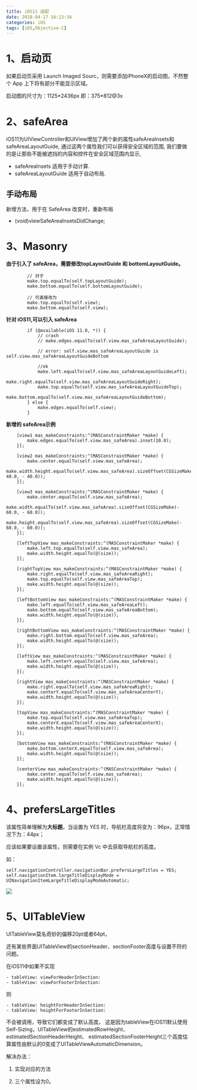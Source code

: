 ```yaml
---
title: iOS11 适配
date: 2018-04-17 16:13:34
categories: iOS
tags: [iOS,Objective-C]
---
```


# 1、启动页

如果启动页采用 Launch Imaged Sourc，则需要添加iPhoneX的启动图，不然整个 App 上下将有部分不能显示区域。

启动图的尺寸为：1125\*2436px 即：375\*812@3x

# 2、safeArea

iOS11为UIViewController和UIView增加了两个新的属性safeAreaInsets和safeAreaLayoutGuide, 通过这两个属性我们可以获得安全区域的范围, 
我们要做的是让那些不能被遮挡的内容和控件在安全区域范围内显示,

- safeAreaInsets 适用于手动计算.
- safeAreaLayoutGuide 适用于自动布局.

## 手动布局
新增方法，用于在 SafeArea 改变时，重新布局
- (void)viewSafeAreaInsetsDidChange;

# 3、Masonry

**由于引入了 safeArea，需要修改topLayoutGuide 和 bottomLayoutGuide。**

```
        // 对于
        make.top.equalTo(self.topLayoutGuide);
        make.bottom.equalTo(self.bottomLayoutGuide);
        
        // 可直接改为
        make.top.equalTo(self.view);
        make.bottom.equalTo(self.view);
```

**针对 iOS11,可以引入 safeArea**

```
        if (@available(iOS 11.0, *)) {
            // crash 
            // make.edges.equalTo(self.view.mas_safeAreaLayoutGuide);
            
            // error: self.view.mas_safeAreaLayoutGuide is self.view.mas_safeAreaLayoutGuideBottom

            //ok
            make.left.equalTo(self.view.mas_safeAreaLayoutGuideLeft);
            make.right.equalTo(self.view.mas_safeAreaLayoutGuideRight);
            make.top.equalTo(self.view.mas_safeAreaLayoutGuideTop);
            make.bottom.equalTo(self.view.mas_safeAreaLayoutGuideBottom);
        } else {
            make.edges.equalTo(self.view);
        }
```

**新增的 safeArea示例**

```
    [view1 mas_makeConstraints:^(MASConstraintMaker *make) {
        make.edges.equalTo(self.view.mas_safeArea).inset(10.0);
    }];
    
    [view2 mas_makeConstraints:^(MASConstraintMaker *make) {
        make.center.equalTo(self.view.mas_safeArea);
        make.width.height.equalTo(self.view.mas_safeArea).sizeOffset(CGSizeMake(- 40.0, - 40.0));
    }];
    
    [view3 mas_makeConstraints:^(MASConstraintMaker *make) {
        make.center.equalTo(self.view.mas_safeArea);
        make.width.equalTo(self.view.mas_safeArea).sizeOffset(CGSizeMake(- 60.0, - 60.0));
        make.height.equalTo(self.view.mas_safeArea).sizeOffset(CGSizeMake(- 60.0, - 60.0));
    }];
    
    [leftTopView mas_makeConstraints:^(MASConstraintMaker *make) {
        make.left.top.equalTo(self.view.mas_safeArea);
        make.width.height.equalTo(@(size));
    }];
    
    [rightTopView mas_makeConstraints:^(MASConstraintMaker *make) {
        make.right.equalTo(self.view.mas_safeAreaRight);
        make.top.equalTo(self.view.mas_safeAreaTop);
        make.width.height.equalTo(@(size));
    }];
    
    [leftBottomView mas_makeConstraints:^(MASConstraintMaker *make) {
        make.left.equalTo(self.view.mas_safeAreaLeft);
        make.bottom.equalTo(self.view.mas_safeAreaBottom);
        make.width.height.equalTo(@(size));
    }];
    
    [rightBottomView mas_makeConstraints:^(MASConstraintMaker *make) {
        make.right.bottom.equalTo(self.view.mas_safeArea);
        make.width.height.equalTo(@(size));
    }];
    
    [leftView mas_makeConstraints:^(MASConstraintMaker *make) {
        make.left.centerY.equalTo(self.view.mas_safeArea);
        make.width.height.equalTo(@(size));
    }];
    
    [rightView mas_makeConstraints:^(MASConstraintMaker *make) {
        make.right.equalTo(self.view.mas_safeAreaRight);
        make.centerY.equalTo(self.view.mas_safeAreaCenterY);
        make.width.height.equalTo(@(size));
    }];
    
    [topView mas_makeConstraints:^(MASConstraintMaker *make) {
        make.top.equalTo(self.view.mas_safeAreaTop);
        make.centerX.equalTo(self.view.mas_safeAreaCenterX);
        make.width.height.equalTo(@(size));
    }];
    
    [bottomView mas_makeConstraints:^(MASConstraintMaker *make) {
        make.bottom.centerX.equalTo(self.view.mas_safeArea);
        make.width.height.equalTo(@(size));
    }];
    
    [centerView mas_makeConstraints:^(MASConstraintMaker *make) {
        make.center.equalTo(self.view.mas_safeArea);
        make.width.height.equalTo(@(size));
    }];
```



# 4、prefersLargeTitles

该属性简单理解为**大标题**，当设置为 YES 时，导航栏高度将变为：96px，正常情况下为：44px；

应该如果要设置该属性，则需要在实例 Vc 中去获取导航栏的高度。

如：

```
self.navigationController.navigationBar.prefersLargeTitles = YES;
self.navigationItem.largeTitleDisplayMode = UINavigationItemLargeTitleDisplayModeAutomatic;
```

![](http://ot8psglzx.bkt.clouddn.com/1281817-20171120105905915-716853123.png?imageMogr2/thumbnail/!70p)

# 5、UITableView

UITableView莫名奇妙的偏移20pt或者64pt，

还有某些界面UITableView的sectionHeader、sectionFooter高度与设置不符的问题。

在iOS11中如果不实现

```
- tableView: viewForHeaderInSection: 
- tableView: viewForFooterInSection:
```

则 

```
- tableView: heightForHeaderInSection: 
- tableView: heightForFooterInSection:
```

不会被调用，导致它们都变成了默认高度。
这是因为tableView在iOS11默认使用Self-Sizing，UITableView的estimatedRowHeight、estimatedSectionHeaderHeight、 estimatedSectionFooterHeight三个高度估算属性由默认的0变成了UITableViewAutomaticDimension。

解决办法：

1. 实现对应的方法

2. 三个属性设为0。



